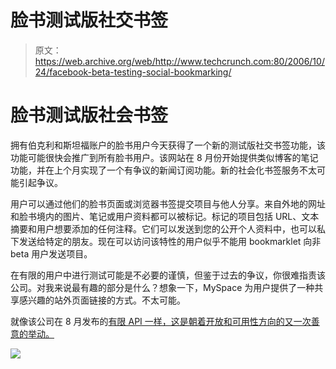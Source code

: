 # 脸书测试版社交书签

> 原文：<https://web.archive.org/web/http://www.techcrunch.com:80/2006/10/24/facebook-beta-testing-social-bookmarking/>

# 脸书测试版社会书签

拥有伯克利和斯坦福账户的脸书用户今天获得了一个新的测试版社交书签功能，该功能可能很快会推广到所有脸书用户。该网站在 8 月份开始提供类似博客的笔记功能，并在上个月实现了一个有争议的新闻订阅功能。新的社会化书签服务不太可能引起争议。

用户可以通过他们的脸书页面或浏览器书签提交项目与他人分享。来自外地的网址和脸书境内的图片、笔记或用户资料都可以被标记。标记的项目包括 URL、文本摘要和用户想要添加的任何注释。它们可以发送到您的公开个人资料中，也可以私下发送给特定的朋友。现在可以访问该特性的用户似乎不能用 bookmarklet 向非 beta 用户发送项目。

在有限的用户中进行测试可能是不必要的谨慎，但鉴于过去的争议，你很难指责该公司。对我来说最有趣的部分是什么？想象一下，MySpace 为用户提供了一种共享感兴趣的站外页面链接的方式。不太可能。

就像该公司在 8 月发布的[有限 API 一样，这是朝着开放和可用性方向的又一次善意的举动。](https://web.archive.org/web/20220521050856/http://www.beta.techcrunch.com/2006/08/15/facebook-requests-developer-friends-with-new-api/)

![](img/a1c10ca901cb8c9e14a33b18407ed7cb.png)